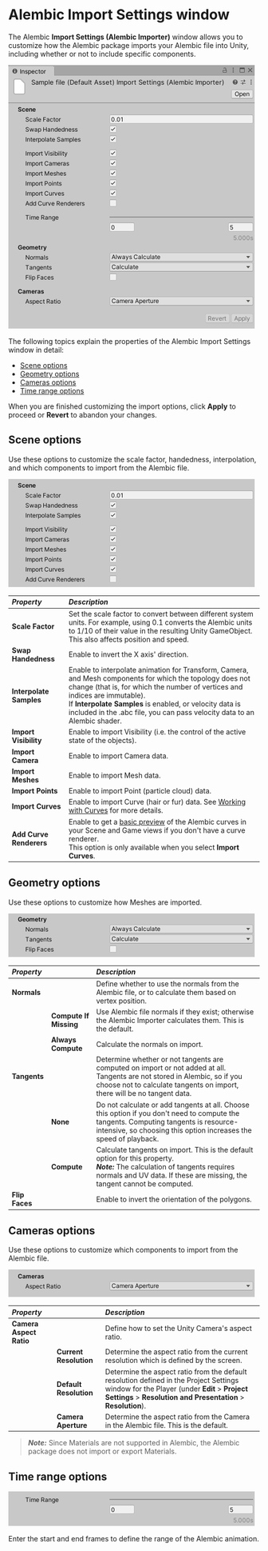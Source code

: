 # Alembic Import Settings window

The Alembic **Import Settings (Alembic Importer)** window allows you to customize how the Alembic package imports your Alembic file into Unity, including whether or not to include specific components.

![The Import Settings window](images/abc_import_options.png)

The following topics explain the properties of the Alembic Import Settings window in detail:

- [Scene options](#importRef_A)
- [Geometry options](#importRef_B)
- [Cameras options](#importRef_C)
- [Time range options](#importRef_D)

When you are finished customizing the import options, click **Apply** to proceed or **Revert** to abandon your changes.



<a name="importRef_A"></a>

## Scene options

Use these options to customize the scale factor, handedness, interpolation, and which components to import from the Alembic file.

![Import Scene options](images/abc_import_options_A.png)



| ***Property*** | ***Description*** |
|:---|:---|
| __Scale Factor__ | Set the scale factor to convert between different system units. For example, using 0.1 converts the Alembic units to 1/10 of their value in the resulting Unity GameObject. This also affects position and speed. |
| __Swap Handedness__ | Enable to invert the X axis' direction. |
| __Interpolate Samples__ | Enable to interpolate animation for Transform, Camera, and Mesh components for which the topology does not change (that is, for which the number of vertices and indices are immutable).<br/>If **Interpolate Samples** is enabled, or velocity data is included in the .abc file, you can pass velocity data to an Alembic shader. |
| __Import Visibility__ | Enable to import Visibility (i.e. the control of the active state of the objects). |
| __Import Camera__ | Enable to import Camera data. |
| __Import Meshes__ | Enable to import Mesh data. |
| __Import Points__ | Enable to import Point (particle cloud) data. |
| __Import Curves__ | Enable to import Curve (hair or fur) data. See [Working with Curves](curves.md) for more details. |
| __Add Curve Renderers__ | Enable to get a [basic preview](curves.md#rendering-alembic-curves) of the Alembic curves in your Scene and Game views if you don't have a curve renderer.<br />This option is only available when you select __Import Curves__. |

<a name="importRef_B"></a>

## Geometry options

Use these options to customize how Meshes are imported.

![Import Geometry options](images/abc_import_options_B.png)



| ***Property*** || ***Description*** |
|:---|:---|:---|
| __Normals__ || Define whether to use the normals from the Alembic file, or to calculate them based on vertex position. |
|| **Compute If Missing** | Use Alembic file normals if they exist; otherwise the Alembic Importer calculates them. This is the default. |
|| **Always Compute** | Calculate the normals on import. |
| __Tangents__ || Determine whether or not tangents are computed on import or not added at all. Tangents are not stored in Alembic, so if you choose not to calculate tangents on import, there will be no tangent data. |
|| **None** | Do not calculate or add tangents at all. Choose this option if you don't need to compute the tangents. Computing tangents is resource-intensive, so choosing this option increases the speed of playback. |
|| **Compute** | Calculate tangents on import. This is the default option for this property.<br/>***Note:*** The calculation of tangents requires normals and UV data. If these are missing, the tangent cannot be computed. |
| __Flip Faces__ || Enable to invert the orientation of the polygons. |



<a name="importRef_C"></a>

## Cameras options

Use these options to customize which components to import from the Alembic file.

![Import Cameras options](images/abc_import_options_C.png)



| ***Property*** || ***Description*** |
|:---|:---|:---|
| __Camera Aspect Ratio__ || Define how to set the Unity Camera's aspect ratio. |
|| **Current Resolution** | Determine the aspect ratio from the current resolution which is defined by the screen. |
|| **Default Resolution** | Determine the aspect ratio from the default resolution defined in the Project Settings window for the Player (under **Edit** > **Project Settings** > **Resolution and Presentation** > **Resolution**). |
|| **Camera Aperture** | Determine the aspect ratio from the Camera in the Alembic file. This is the default. |


> ***Note:*** Since Materials are not supported in Alembic, the Alembic package does not import or export Materials.



<a name="importRef_D"></a>

## Time range options

![Import Time range options](images/abc_import_options_D.png)

Enter the start and end frames to define the range of the Alembic animation.
